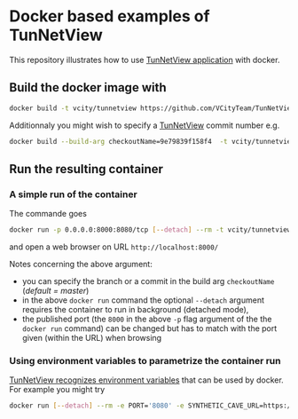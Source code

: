# Docker based examples of TunNetView

This repository illustrates how to use
[TunNetView application](https://github.com/VCityTeam/TunNetView) with docker.

## Build the docker image with

```bash
docker build -t vcity/tunnetview https://github.com/VCityTeam/TunNetView-docker.git -f Context/Dockerfile
```

Additionnaly you might wish to specify a [TunNetView](https://github.com/VCityTeam/TunNetView)
commit number e.g.

```bash
docker build --build-arg checkoutName=9e79839f158f4  -t vcity/tunnetview https://github.com/VCityTeam/TunNetView-docker.git -f Context/Dockerfile
```

## Run the resulting container

### A simple run of the container

The commande goes
```bash
docker run -p 0.0.0.0:8000:8080/tcp [--detach] --rm -t vcity/tunnetview
```

and open a web browser on URL `http://localhost:8000/`

Notes concerning the above argument:

- you can specify the branch or a commit in the build arg `checkoutName` (*default = master*) 
- in the above `docker run` command the optional `--detach` argument requires the
  container to run in background (detached mode),
- the published port (the `8000` in the above `-p` flag argument of the the
  `docker run` command) can be changed but has to match with the port given
  (within the URL) when browsing

### Using environment variables to parametrize the container run

[TunNetView recognizes environment variables](https://github.com/VCityTeam/TunNetView/blob/master/Readme.md#runtime-environment-variables) that can be used by docker.
For example you might try

```bash
docker run [--detach] --rm -e PORT='8080' -e SYNTHETIC_CAVE_URL=https://dataset-dl.liris.cnrs.fr/synthetic-cave-and-tunnel-systems/Cave/cave_sub_1_grid_size_x_1_grid_size_y_1_point_cloud-3dtiles/tileset-translated-to-lyon-cathedral.json -t vcity/tunnetview
```

